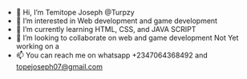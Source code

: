 - 👋 Hi, I’m Temitope Joseph @Turpzy
- 👀 I’m interested in Web development and game development
- 🌱 I’m currently learning HTML, CSS, and JAVA SCRIPT
- 💞️ I’m looking to collaborate on web and game development Not Yet working on a
- 📫 You can reach me on whatsapp +2347064368492 and topejoseph07@gmail.com

<!---
Turpzy/Turpzy is a ✨ special ✨ repository because its `README.md` (this file) appears on your GitHub profile.
You can click the Preview link to take a look at your changes.
--->
